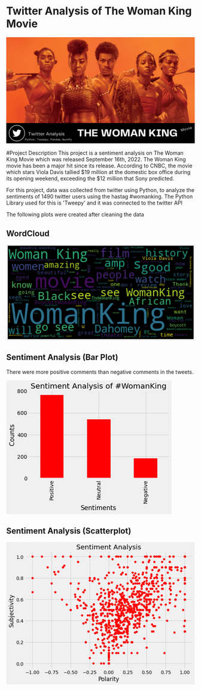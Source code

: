 # Twitter Analysis of The Woman King Movie
![womanking](https://github.com/Jennie-Techie/twitter-scraping-with-Tweepy--womankingmovie/blob/438251b910d9c8b058bd62a9025d8eb7371a3d2c/images/Simple%20Fashion%20Project%20Creative%20Portfolio%20Presentation.png)

#Project Description
This project is a sentiment analysis on The Woman King Movie which was released September 16th, 2022. The Woman King movie has been a major hit since its release. According to CNBC, the movie which stars Viola Davis tallied $19 million at the domestic box office during its opening weekend, exceeding the $12 million that Sony predicted. 

For this project, data was collected from twitter using Python, to analyze the sentiments of 1490 twitter users using the hastag #womanking. 
The Python Library used for this is 'Tweepy' and it was connected to the twitter API

The following plots were created after cleaning the data

## WordCloud
![womanking](https://github.com/Jennie-Techie/twitter-scraping-with-Tweepy--womankingmovie/blob/ce454d9cd1624cc77e06a64cb699abc6ed71d81d/images/download%20(7).png)

## Sentiment Analysis (Bar Plot)
There were more positive comments than negative comments in the tweets.

![womanking](https://github.com/Jennie-Techie/twitter-scraping-with-Tweepy--womankingmovie/blob/ce454d9cd1624cc77e06a64cb699abc6ed71d81d/images/download%20(9).png)

## Sentiment Analysis (Scatterplot)
![womanking](https://github.com/Jennie-Techie/twitter-scraping-with-Tweepy--womankingmovie/blob/ce454d9cd1624cc77e06a64cb699abc6ed71d81d/images/download%20(8).png)


